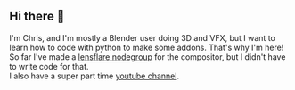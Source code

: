 ## Hi there 👋
I'm Chris, and I'm mostly a Blender user doing 3D and VFX, but I want to learn how to code with python to make some addons. That's why I'm here! <br>
So far I've made a [lensflare nodegroup](https://chrisfast.gumroad.com/l/easy-lens-flares) for the compositor, but I didn't have to write code for that.<br>
I also have a super part time [youtube channel](https://www.youtube.com/@chrisfastmedia). 

<!--
**chrisjdfast/chrisjdfast** is a ✨ _special_ ✨ repository because its `README.md` (this file) appears on your GitHub profile.

Here are some ideas to get you started:

- 🔭 I’m currently working on ...
- 🌱 I’m currently learning ...
- 👯 I’m looking to collaborate on ...
- 🤔 I’m looking for help with ...
- 💬 Ask me about ...
- 📫 How to reach me: ...
- 😄 Pronouns: ...
- ⚡ Fun fact: ...
-->
